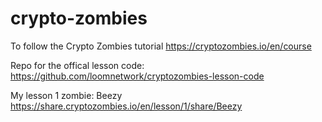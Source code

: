 # crypto-zombies
To follow the Crypto Zombies tutorial
https://cryptozombies.io/en/course

Repo for the offical lesson code:
https://github.com/loomnetwork/cryptozombies-lesson-code

My lesson 1 zombie: Beezy
https://share.cryptozombies.io/en/lesson/1/share/Beezy
